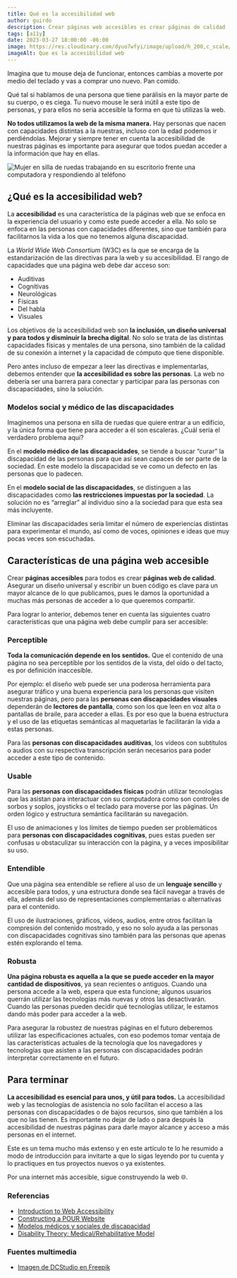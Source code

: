 ```yaml
---
title: Qué es la accesibilidad web
author: guirdo
description: Crear páginas web accesibles es crear páginas de calidad
tags: [a11y]
date: 2023-03-27 18:00:00 -06:00
image: https://res.cloudinary.com/dyuo7wfyi/image/upload/h_200,c_scale/v1679888295/website/articles/que-es-la-accesibilidad-web_w4r1db.webp
imageAlt: Que es la accesibilidad web
---
```

Imagina que tu mouse deja de funcionar, entonces cambias a moverte por medio del teclado y vas a comprar uno nuevo. Pan comido. 

Qué tal si hablamos de una persona que tiene parálisis en la mayor parte de su cuerpo, o es ciega. Tu nuevo mouse le será inútil a este tipo de personas, y para ellos no sería accesible la forma en que tú utilizas la web.

**No todos utilizamos la web de la misma manera.** Hay personas que nacen con capacidades distintas a la nuestras, incluso con la edad podemos ir perdiéndolas. Mejorar y siempre tener en cuenta la accesibilidad de nuestras páginas es importante para asegurar que todos puedan acceder a la información que hay en ellas.

![Mujer en silla de ruedas trabajando en su escritorio frente una computadora y respondiendo al teléfono](https://res.cloudinary.com/dyuo7wfyi/image/upload/v1679888295/website/articles/que-es-la-accesibilidad-web_w4r1db.webp)

## ¿Qué es la accesibilidad web?

La **accesibilidad** es una característica de la páginas web que se enfoca en la experiencia del usuario y como este puede acceder a ella. No solo se enfoca en las personas con capacidades diferentes, sino que también para facilitarnos la vida a los que no tenemos alguna discapacidad.

La *World Wide Web Consortium* (W3C) es la que se encarga de la estandarización de las directivas para la web y su accesibilidad. El rango de capacidades que una página web debe dar acceso son:

* Auditivas
* Cognitivas
* Neurológicas
* Físicas
* Del habla
* Visuales

Los objetivos de la accesibilidad web son **la inclusión, un diseño universal y para todos y disminuir la brecha digital**. No solo se trata de las distintas capacidades físicas y mentales de una persona, sino también de la calidad de su conexión a internet y la capacidad de cómputo que tiene disponible.

Pero antes incluso de empezar a leer las directivas e implementarlas, debemos entender que **la accesibilidad es sobre las personas**. La web no debería ser una barrera para conectar y participar para las personas con discapacidades, sino la solución.

### Modelos social y médico de las discapacidades

Imaginemos una persona en silla de ruedas que quiere entrar a un edificio, y la única forma que tiene para acceder a él son escaleras. ¿Cuál sería el verdadero problema aquí? 

En el **modelo médico de las discapacidades**, se tiende a buscar “curar” la discapacidad de las personas para que así sean capaces de ser parte de la sociedad. En este modelo la discapacidad se ve como un defecto en las personas que lo padecen.

En el **modelo social de las discapacidades**, se distinguen a las discapacidades como **las restricciones impuestas por la sociedad**. La solución no es “arreglar” al individuo sino a la sociedad para que esta sea más incluyente.

Eliminar las discapacidades sería limitar el número de experiencias distintas para experimentar el mundo, así como de voces, opiniones e ideas que muy pocas veces son escuchadas.

## Características de una página web accesible

Crear **páginas accesibles** para todos es crear **páginas web de calidad**. Asegurar un diseño universal y escribir un buen código es clave para un mayor alcance de lo que publicamos, pues le damos la oportunidad a muchas más personas de acceder a lo que queremos compartir.

Para lograr lo anterior, debemos tener en cuenta las siguientes cuatro características que una página web debe cumplir para ser accesible:

### Perceptible

**Toda la comunicación depende en los sentidos.** Que el contenido de una página no sea perceptible por los sentidos de la vista, del oído o del tacto, es por definición inaccesible.

Por ejemplo: el diseño web puede ser una poderosa herramienta para asegurar tráfico y una buena experiencia para los personas que visiten nuestras páginas, pero para las **personas con discapacidades visuales** dependerán de **lectores de pantalla**, como son los que leen en voz alta o pantallas de braile, para acceder a ellas. Es por eso que la buena estructura y el uso de las etiquetas semánticas al maquetarlas le facilitarán la vida a estas personas.

Para las **personas con discapacidades auditivas**, los vídeos con subtítulos o audios con su respectiva transcripción serán necesarios para poder acceder a este tipo de contenido.

### Usable

Para las **personas con discapacidades físicas** podrán utilizar tecnologías que las asistan para interactuar con su computadora como son controles de sorbos y soplos, joysticks o el teclado para moverse por las páginas. Un orden lógico y estructura semántica facilitarán su navegación.

El uso de animaciones y los límites de tiempo pueden ser problemáticos para **personas con discapacidades cognitivas**, pues estas pueden ser confusas u obstaculizar su interacción con la página, y a veces imposibilitar su uso. 

### Entendible

Que una página sea entendible se refiere al uso de un **lenguaje sencillo** y accesible para todos, y una estructura donde sea fácil navegar a través de ella, además del uso de representaciones complementarias o alternativas para el contenido.

El uso de ilustraciones, gráficos, vídeos, audios, entre otros facilitan la compresión del contenido mostrado, y eso no solo ayuda a las personas con discapacidades cognitivas sino también para las personas que apenas estén explorando el tema.

### Robusta

**Una página robusta es aquella a la que se puede acceder en la mayor cantidad de dispositivos**, ya sean recientes o antiguos. Cuando una persona accede a la web, espera que esta funcione; algunos usuarios querrán utilizar las tecnologías más nuevas y otros las desactivarán. Cuando las personas pueden decidir qué tecnologías utilizar, le estamos dando más poder para acceder a la web.

Para asegurar la robustez de nuestras páginas en el futuro deberemos utilizar las especificaciones actuales, con eso podemos tomar ventaja de las características actuales de la tecnología que los navegadores y tecnologías que asisten a las personas con discapacidades podrán interpretar correctamente en el futuro.

## Para terminar

**La accesibilidad es esencial para unos, y útil para todos.** La accesibilidad web y las tecnologías de asistencia no solo facilitan el acceso a las personas con discapacidades o de bajos recursos, sino que también a los que no las tienen. Es importante no dejar de lado o para después la accesibilidad de nuestras páginas para darle mayor alcance y acceso a más personas en el internet.

Este es un tema mucho más extenso y en este artículo te lo he resumido a modo de introducción para invitarte a que lo sigas leyendo por tu cuenta y lo practiques en tus proyectos nuevos o ya existentes.

Por una internet más accesible, sigue construyendo la web 🌐.

### Referencias
* [Introduction to Web Accessibility](https://webaim.org/intro/)
* [Constructing a POUR Website](https://webaim.org/articles/pour/)
* [Modelos médicos y sociales de discapacidad](https://odpc.ucsf.edu/node/1906)
* [Disability Theory: Medical/Rehabilitative Model](https://guides.library.illinois.edu/c.php?g=549817&p=3774564)

### Fuentes multimedia
* [Imagen de DCStudio en Freepik](https://www.freepik.es/foto-gratis/mujer-discapacitada-ocupada-hablando-telefono-socio-comercial_15853840.htm#page=2&query=people%20with%20disabilities&position=13&from_view=search&track=ais)